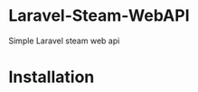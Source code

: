 Laravel-Steam-WebAPI
====================

Simple Laravel steam web api

Installation
============


